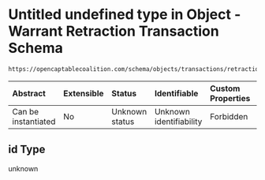 # Untitled undefined type in Object - Warrant Retraction Transaction Schema

```txt
https://opencaptablecoalition.com/schema/objects/transactions/retraction/WarrantRetraction.schema.json#/properties/id
```



| Abstract            | Extensible | Status         | Identifiable            | Custom Properties | Additional Properties | Access Restrictions | Defined In                                                                                                                          |
| :------------------ | :--------- | :------------- | :---------------------- | :---------------- | :-------------------- | :------------------ | :---------------------------------------------------------------------------------------------------------------------------------- |
| Can be instantiated | No         | Unknown status | Unknown identifiability | Forbidden         | Allowed               | none                | [WarrantRetraction.schema.json*](../../schema/objects/transactions/retraction/WarrantRetraction.schema.json "open original schema") |

## id Type

unknown
